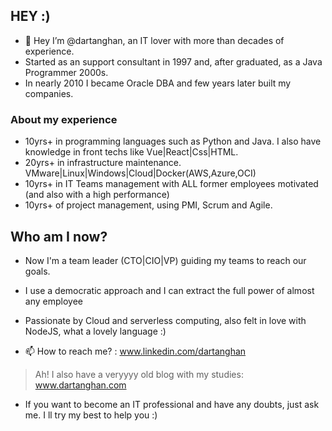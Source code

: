 
## HEY :)
- 👋 Hey I’m @dartanghan, an IT lover with more than decades of experience.
- Started as an support consultant in 1997 and, after graduated, as a Java Programmer 2000s. 
- In nearly 2010 I became Oracle DBA and few years later built my companies.

### About my experience
- 10yrs+ in programming languages such as Python and Java. I also have knowledge in front techs like Vue|React|Css|HTML.
- 20yrs+ in infrastructure maintenance. VMware|Linux|Windows|Cloud|Docker(AWS,Azure,OCI)
- 10yrs+ in IT Teams management with ALL former employees motivated (and also with a high performance)
- 10yrs+ of project management, using PMI, Scrum and Agile.

## Who am I now?
- Now I'm a team leader (CTO|CIO|VP) guiding my teams to reach our goals.
- I use a democratic approach and I can extract the full power of almost any employee
- Passionate by Cloud and serverless computing, also felt in love with NodeJS, what a lovely language :)

- 📫 How to reach me? : www.linkedin.com/dartanghan

> Ah! I also have a veryyyy old blog with my studies: www.dartanghan.com

- If you want to become an IT professional and have any doubts, just ask me. I ll try my best to help you :)
